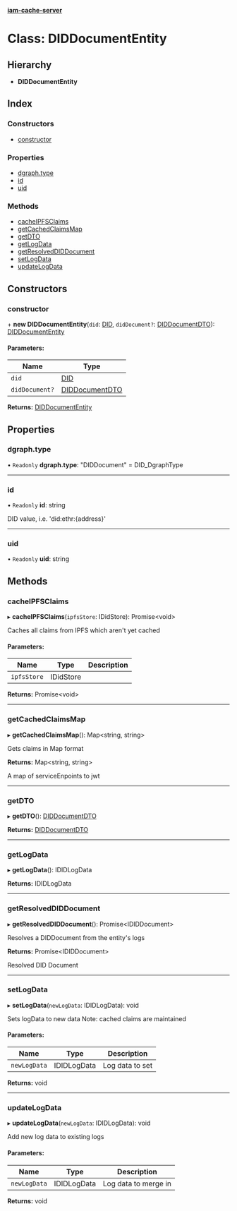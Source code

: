 **[iam-cache-server](../README.md)**

# Class: DIDDocumentEntity

## Hierarchy

* **DIDDocumentEntity**

## Index

### Constructors

* [constructor](diddocumententity.md#constructor)

### Properties

* [dgraph.type](diddocumententity.md#dgraph.type)
* [id](diddocumententity.md#id)
* [uid](diddocumententity.md#uid)

### Methods

* [cacheIPFSClaims](diddocumententity.md#cacheipfsclaims)
* [getCachedClaimsMap](diddocumententity.md#getcachedclaimsmap)
* [getDTO](diddocumententity.md#getdto)
* [getLogData](diddocumententity.md#getlogdata)
* [getResolvedDIDDocument](diddocumententity.md#getresolveddiddocument)
* [setLogData](diddocumententity.md#setlogdata)
* [updateLogData](diddocumententity.md#updatelogdata)

## Constructors

### constructor

\+ **new DIDDocumentEntity**(`did`: [DID](did.md), `didDocument?`: [DIDDocumentDTO](../interfaces/diddocumentdto.md)): [DIDDocumentEntity](diddocumententity.md)

#### Parameters:

Name | Type |
------ | ------ |
`did` | [DID](did.md) |
`didDocument?` | [DIDDocumentDTO](../interfaces/diddocumentdto.md) |

**Returns:** [DIDDocumentEntity](diddocumententity.md)

## Properties

### dgraph.type

• `Readonly` **dgraph.type**: \"DIDDocument\" = DID\_DgraphType

___

### id

• `Readonly` **id**: string

DID value, i.e. 'did:ethr:{address}'

___

### uid

• `Readonly` **uid**: string

## Methods

### cacheIPFSClaims

▸ **cacheIPFSClaims**(`ipfsStore`: IDidStore): Promise<void\>

Caches all claims from IPFS which aren't yet cached

#### Parameters:

Name | Type | Description |
------ | ------ | ------ |
`ipfsStore` | IDidStore |   |

**Returns:** Promise<void\>

___

### getCachedClaimsMap

▸ **getCachedClaimsMap**(): Map<string, string\>

Gets claims in Map format

**Returns:** Map<string, string\>

A map of serviceEnpoints to jwt

___

### getDTO

▸ **getDTO**(): [DIDDocumentDTO](../interfaces/diddocumentdto.md)

**Returns:** [DIDDocumentDTO](../interfaces/diddocumentdto.md)

___

### getLogData

▸ **getLogData**(): IDIDLogData

**Returns:** IDIDLogData

___

### getResolvedDIDDocument

▸ **getResolvedDIDDocument**(): Promise<IDIDDocument\>

Resolves a DIDDocument from the entity's logs

**Returns:** Promise<IDIDDocument\>

Resolved DID Document

___

### setLogData

▸ **setLogData**(`newLogData`: IDIDLogData): void

Sets logData to new data
Note: cached claims are maintained

#### Parameters:

Name | Type | Description |
------ | ------ | ------ |
`newLogData` | IDIDLogData | Log data to set  |

**Returns:** void

___

### updateLogData

▸ **updateLogData**(`newLogData`: IDIDLogData): void

Add new log data to existing logs

#### Parameters:

Name | Type | Description |
------ | ------ | ------ |
`newLogData` | IDIDLogData | Log data to merge in  |

**Returns:** void
